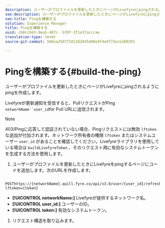 ```yaml
---
description: ユーザーがプロファイルを更新したときにページがLivefyreにpingされるようにpingを作成します。
seo-description: ユーザーがプロファイルを更新したときにページがLivefyreにpingされるようにpingを作成します。
seo-title: Pingを構築する
solution: Experience Manager
title: Pingを構築する
uuid: cb8cc043-9ea5-407c- b70f-3f1e37acccae
translation-type: tm+mt
source-git-commit: 566ea2587f101202045488e9f4edf73ece100293

---
```



# Pingを構築する{#build-the-ping}

ユーザーがプロファイルを更新したときにページがLivefyreにpingされるようにpingを作成します。

Livefyreが更新通知を受信すると、PullリクエストがPing `networkName``user_id`for Pull URLに送信されます。

>[!NOTE]
>
>403/Pingに応答して認証されていない場合、Pingリクエストには無効 `lftoken` な追加が付加されます。ネットワーク所有者の権限 `lftoken` またはシステムユーザー `user_id` があることを確認してください。Livefyreライブラリを使用している場合は `buildLivefyreToken` 、そのリクエスト用に有効なシステムトークンを生成する方法を使用します。

1. ユーザーがプロファイルを更新したときにLivefyreをpingするページにコードを追加します。次のURLを作成します。

```
 POSThttps://{networkName}.quill.fyre.co/api/v3.0/user/{user_id}/refresh?lftoken={token}
```

* **[!UICONTROL networkName:]** Livefyreが提供するネットワーク名。
* **[!UICONTROL user_id:]** ユーザーのID。
* **[!UICONTROL token:]** 有効なシステムトークン。

1. リクエスト構造を取り込みます。
